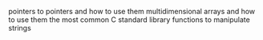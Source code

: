 pointers to pointers and how to use them
multidimensional arrays and how to use them
 the most common C standard library functions to manipulate strings
